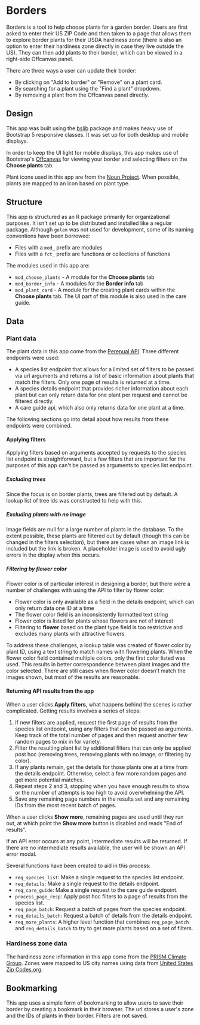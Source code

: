 # Borders

Borders is a tool to help choose plants for a garden border. Users are first 
asked to enter their US ZIP Code and then taken to a page that allows them to 
explore border plants for their USDA hardiness zone (there is also an option to 
enter their hardiness zone directly in case they live outside the US). They 
can then add plants to their border, which can be viewed in a right-side 
Offcanvas panel.

There are three ways a user can update their border:

- By clicking on "Add to border" or "Remove" on a plant card.
- By searching for a plant using the "Find a plant" dropdown.
- By removing a plant from the Offcanvas panel directly.

## Design

This app was built using the [bslib](https://rstudio.github.io/bslib/) package 
and makes heavy use of Bootstrap 5 responsive classes. It was set up for both 
desktop and mobile displays.

In order to keep the UI light for mobile displays, this app makes use of 
Bootstrap's [Offcanvas](https://getbootstrap.com/docs/5.0/components/offcanvas/) 
for viewing your border and selecting filters on the **Choose plants** tab.

Plant icons used in this app are from the [Noun Project](https://thenounproject.com/). 
When possible, plants are mapped to an icon based on plant type.

## Structure

This app is structured as an R package primarily for organizational purposes. It 
isn't set up to be distributed and installed like a regular package. Although 
`golem` was not used for development, some of its naming conventions have been 
borrowed:

- Files with a `mod_` prefix are modules
- Files with a `fct_` prefix are functions or collections of functions

The modules used in this app are:

- `mod_choose_plants` - A module for the **Choose plants** tab
- `mod_border_info` - A modules for the **Border info** tab
- `mod_plant_card` - A module for the creating plant cards within the 
**Choose plants** tab. The UI part of this module is also used in the care 
guide.

## Data

### Plant data

The plant data in this app come from the [Perenual API](https://perenual.com/docs/api). Three different endpoints were used:

- A species list endpoint that allows for a limited set of filters to be passed 
via url arguments and returns a list of basic information about plants that match
the filters. Only one page of results is returned at a time.
- A species details endpoint that provides richer information about each plant
but can only return data for one plant per request and cannot be filtered 
directly.
- A care guide api, which also only returns data for one plant at a time.

The following sections go into detail about how results from these endpoints 
were combined.

#### Applying filters

Applying filters based on arguments accepted by requests to the species list
endpoint is straightforward, but a few filters that are important for the 
purposes of this app can't be passed as arguments to species list endpoint.

##### Excluding trees

Since the focus is on border plants, trees are filtered out by default. A lookup 
list of tree ids was constructed to help with this.

##### Excluding plants with no image

Image fields are null for a large number of plants in the database. To the 
extent possible, these plants are filtered out by default (though this can be
changed in the filters selection), but there are cases when an image link is 
included but the link is broken. A placeholder image is used to avoid ugly 
errors in the display when this occurs.

##### Filtering by flower color 

Flower color is of particular interest in designing a border, but there were 
a number of challenges with using the API to filter by flower color:

- Flower color is only available as a field in the details endpoint, which can
only return data one ID at a time
- The flower color field is an inconsistently formatted text string
- Flower color is listed for plants whose flowers are not of interest
- Filtering to __flower__ based on the plant type field is too restrictive and 
excludes many plants with attractive flowers

To address these challenges, a lookup table was created of flower color by plant 
ID, using a text string to match names with flowering plants. When the flower 
color field contained multiple colors, only the first color listed was used. 
This results in better correspondence between plant images and the color 
selected. There are still cases when flower color doesn't match the images 
shown, but most of the results are reasonable.

#### Returning API results from the app

When a user clicks __Apply filters__, what happens behind the scenes is rather complicated. Getting results involves a series of steps:

1. If new filters are applied, request the first page of results from the 
species list endpoint, using any filters that can be passed as arguments. Keep 
track of the total number of pages and then request another few random pages to 
mix in for variety.
2. Filter the resulting plant list by additional filters that can only be 
applied post hoc (removing trees, removing plants with no image, or filtering by 
color).
3. If any plants remain, get the details for those plants one at a time from the 
details endpoint. Otherwise, select a few more random pages and get more 
potential matches.
4. Repeat steps 2 and 3, stopping when you have enough results to show or the 
number of attempts is too high to avoid overwhelming the API.
5. Save any remaining page numbers in the results set and any remaining IDs from
the most recent batch of pages.

When a user clicks __Show more__, remaining pages are used until they run out, 
at which point the __Show more__ button is disabled and reads "End of 
results".

If an API error occurs at any point, intermediate results will be returned. If 
there are no intermediate results available, the user will be shown an API 
error modal.

Several functions have been created to aid in this process:

- `req_species_list`: Make a single request to the species list endpoint.
- `req_details`: Make a single request to the details endpoint.
- `req_care_guide`: Make a single request to the care guide endpoint.
- `process_page_resp`: Apply post hoc filters to a page of results from the 
species list. 
- `req_page_batch`: Request a batch of pages from the species endpoint.
- `req_details_batch`: Request a batch of details from the details endpoint.
- `req_more_plants`: A higher level function that combines `req_page_batch` and
`req_details_batch` to try to get more plants based on a set of filters.

### Hardiness zone data

The hardiness zone information in this app come from the [PRISM Climate Group](https://prism.oregonstate.edu/). Zones were mapped to US city names using 
data from [United States Zip Codes.org](https://www.unitedstateszipcodes.org/).

## Bookmarking

This app uses a simple form of bookmarking to allow users to save their border 
by creating a bookmark in their browser. The url stores a user's zone and the 
IDs of plants in their border. Filters are not saved.

